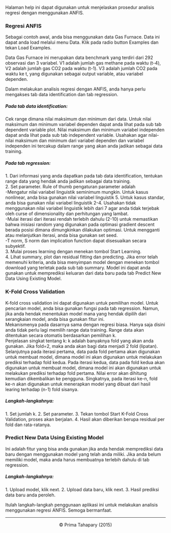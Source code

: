 Halaman help ini dapat digunakan untuk menjelaskan prosedur analisis regresi dengan menggunakan ANFIS.

<h3><b>Regresi ANFIS</b></h3>
Sebagai contoh awal, anda bisa menggunakan data Gas Furnace. Data ini dapat anda load melalui menu Data. Klik pada radio button Examples dan tekan Load Examples.<br/>

Data Gas Furnace ini merupakan data benchmark yang terdiri dari 292 observasi dan 3 variabel. V1 adalah jumlah gas methane pada waktu (t-4), V2 adalah jumlah gas CO2 pada waktu (t-1). V3 adalah jumlah CO2 pada waktu ke t, yang digunakan sebagai output variable, atau variabel dependen.<br/>

Dalam melakukan analisis regresi dengan ANFIS, anda hanya perlu mengakses tab data identification dan tab regression.<br/>
<h5>Pada tab data identification:</h5>
Cek range dimana nilai maksimum dan minimum dari data. Untuk nilai maksimum dan minimum variabel dependen dapat anda lihat pada sub tab dependent variable plot. Nilai maksimum dan minimum variabel independen dapat anda lihat pada sub tab independent variable. Usahakan agar nilai-nilai maksimum dan minimum dari variabel dependen dan variabel independen ini tercakup dalam range yang akan anda jadikan sebagai data training.<br/>
<h5>Pada tab regression:</h5>
1. Dari informasi yang anda dapatkan pada tab data identification, tentukan range data yang hendak anda jadikan sebagai data training.<br/>
2. Set parameter. Rule of thumb pengaturan parameter adalah<br/>
-Mengatur nilai variabel linguistik seminimum mungkin. Untuk kasus nonlinear, anda bisa gunakan nilai variabel linguistik 5. Untuk kasus standar, anda bisa gunakan nilai variabel linguistik 2-4. Usahakan tidak menggunakan nilai variabel linguistik lebih dari 7 agar anda tidak terjebak oleh curse of dimensionality dan perhitungan yang lambat.<br/>
-Mulai iterasi dari iterasi rendah terlebih dahulu (2-10) untuk memastikan bahwa inisiasi random yang digunakan pada optimasi gradient descent berada posisi dimana dimungkinkan dilakukan optimasi. Untuk mengganti atau melanjutkan iterasi, anda bisa gunakan set seed.<br/>
-T norm, S norm dan implication function dapat disesuaikan secara subyektif.<br/>
3. Mulai proses learning dengan menekan tombol Start Learning.<br/>
4. Lihat summary, plot dan residual fitting dan predicting. Jika error telah memenuhi kriteria, anda bisa menyimpan model dengan menekan tombol download yang terletak pada sub tab summary. Model ini dapat anda gunakan untuk memprediksi keluaran dari data baru pada tab Predict New Data Using Existing Model.<br/>

<h3><b>K-Fold Cross Validation</b></h3>
K-fold cross validation ini dapat digunakan untuk pemilihan model. Untuk pencarian model, anda bisa gunakan fungsi pada tab regression. Namun, jika anda hendak menentukan model mana yang hendak dipilih dari serangkaian model, anda bisa gunakan fitur ini.<br/>
Mekanismenya pada dasarnya sama dengan regresi biasa. Hanya saja disini anda tidak perlu lagi memilih range data training. Range data akan ditentukan secara otomatis berdasarkan pemilihan k.<br/>
Penjelasan singkat tentang k: k adalah banyaknya fold yang akan anda gunakan. Jika fold=2, maka anda akan bagi data menjadi 2 fold (lipatan). Selanjutnya pada iterasi pertama, data pada fold pertama akan digunakan untuk membuat model, dimana model ini akan digunakan untuk melakukan prediksi terhadap fold kedua. Pada iterasi kedua, data pada fold kedua akan digunakan untuk membuat model, dimana model ini akan digunakan untuk melakukan prediksi terhadap fold pertama. Nilai error akan dihitung kemudian dikembalikan ke pengguna. Singkatnya, pada iterasi ke-n, fold ke-n akan digunakan untuk menerapkan model yang dibuat dari hasil learing terhadap (n-1) fold sisanya.<br/>
<h5>Langkah-langkahnya:</h5>
1. Set jumlah k.
2. Set parameter.
3. Tekan tombol Start K-Fold Cross Validation, proses akan berjalan.
4. Hasil akan diberikan berupa residual per fold dan rata-ratanya.

<h3><b>Predict New Data Using Existing Model</b></h3>
Ini adalah fitur yang bisa anda gunakan jika anda hendak memprediksi data baru dengan menggunakan model yang telah anda miliki. Jika anda belum memiliki model, maka anda harus membuatnya terlebih dahulu di tab regression.<br/>
<h5>Langkah-langkahnya:</h5>
1. Upload model, klik next.
2. Upload data baru, klik next.
3. Hasil prediksi data baru anda peroleh.

Itulah langkah-langkah penggunaan aplikasi ini untuk melakukan analisis menggunakan regresi ANFIS. Semoga bermanfaat.<br/>
<hr></hr>
<center>&copy; Prima Tahapary (2015)</center>